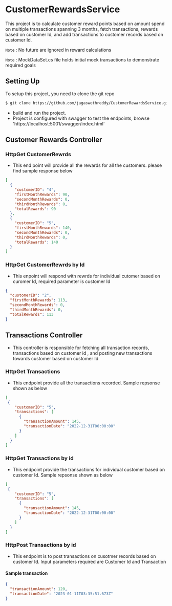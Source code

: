 # CustomerRewardsService

This project is to calculate customer reward points based on amount spend on multiple transactions spanning 3 months, fetch transactions, rewards based on customer Id, and add transactions to customer records based on customer Id. 

`Note` : No future are ignored in reward calculations

`Note` : MockDataSet.cs file holds initial mock transactions to demonstrate required goals


## Setting Up

To setup this project, you need to clone the git repo

```sh
$ git clone https://github.com/jagaswethreddy/CustomerRewardsService.git
```

- build and run the project.
- Project is configured with swagger to test the endpoints, browse 'https://localhost:5001/swagger/index.html'

## Customer Rewards Controller
### HttpGet CustomerRewrds
- This end point will provide all the rewards for all the customers. please find sample response below

```json
[
  {
    "customerID": "4",
    "firstMonthRewards": 90,
    "secondMonthRewards": 0,
    "thirdMonthRewards": 0,
    "totalRewards": 90
  },
  {
    "customerID": "5",
    "firstMonthRewards": 140,
    "secondMonthRewards": 0,
    "thirdMonthRewards": 0,
    "totalRewards": 140
  }
]
```

### HttpGet CustomerRewrds by Id

- This enpoint will respond with rewrds for individual cutomer based on curomer Id, required parameter is customer Id

```json
{
  "customerID": "2",
  "firstMonthRewards": 113,
  "secondMonthRewards": 0,
  "thirdMonthRewards": 0,
  "totalRewards": 113
}
```

## Transactions Controller

- This controller is responsible for fetching all transaction records, transactions based on customer id , and posting new transactions towards customer based on customer Id

### HttpGet Transactions

- This endpoint provide all the transactions recorded. Sample repsonse shown as below

```json
[  
 {
    "customerID": "5",
    "transactions": [
      {
        "transactionAmount": 145,
        "transactionDate": "2022-12-31T00:00:00"
      }
    ]
  }
]
```

### HttpGet Transactions by id

- This endpoint provide the transactions for individual customer based on customer Id. Sample repsonse shown as below

```json
[  
 {
    "customerID": "5",
    "transactions": [
      {
        "transactionAmount": 145,
        "transactionDate": "2022-12-31T00:00:00"
      }
    ]
  }
]
```

### HttpPost Transactions by id

- This endpoint is to post transactions on cusotmer records based on customer Id. Input parameters required are Customer Id and Transaction 

#### Sample transaction 
```json
{
  "transactionAmount": 120,
  "transactionDate": "2023-01-11T03:35:51.673Z"
}
```




